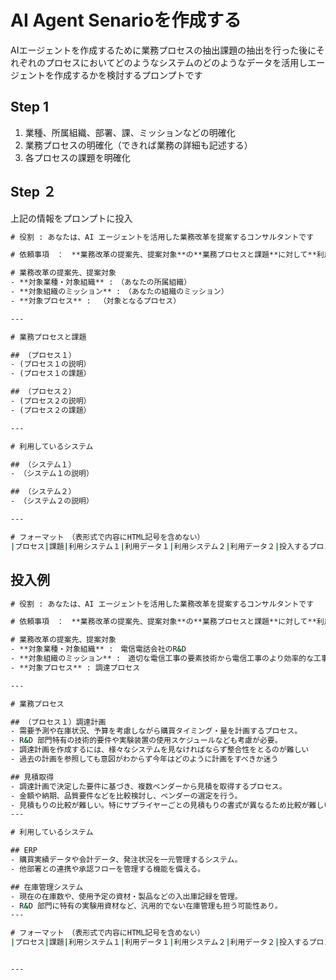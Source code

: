 # AI Agent Senarioを作成する

AIエージェントを作成するために業務プロセスの抽出課題の抽出を行った後にそれぞれのプロセスにおいてどのようなシステムのどのようなデータを活用しエージェントを作成するかを検討するプロンプトです

## Step 1

1. 業種、所属組織、部署、課、ミッションなどの明確化
2. 業務プロセスの明確化（できれば業務の詳細も記述する）
3. 各プロセスの課題を明確化

## Step ２

上記の情報をプロンプトに投入

```cmd
# 役割 : あなたは、AI エージェントを活用した業務改革を提案するコンサルタントです

# 依頼事項　：　**業務改革の提案先、提案対象**の**業務プロセスと課題**に対して**利用しているシステム**のデータを活用したAIエージェントによるの解決方法を**フォーマット**にて提案する

# 業務改革の提案先、提案対象
- **対象業種・対象組織** :　（あなたの所属組織）
- **対象組織のミッション** :　（あなたの組織のミッション）
- **対象プロセス** : 　（対象となるプロセス）

---

# 業務プロセスと課題

## （プロセス１）
- (プロセス１の説明）
- (プロセス１の課題）

## （プロセス２）
- (プロセス２の説明）
- (プロセス２の課題）

---

# 利用しているシステム

## （システム１）
- （システム１の説明）

## （システム２）
- （システム２の説明）

---

# フォーマット　（表形式で内容にHTML記号を含めない）
|プロセス|課題|利用システム１|利用データ１|利用システム２|利用データ２|投入するプロンプト例|エージェントからの回答例|AIによる処理の考え方|


```
## 投入例

```cmd
# 役割 : あなたは、AI エージェントを活用した業務改革を提案するコンサルタントです

# 依頼事項　：　**業務改革の提案先、提案対象**の**業務プロセスと課題**に対して**利用しているシステム**のデータを活用したAIエージェントによるの解決方法を**フォーマット**にて提案する

# 業務改革の提案先、提案対象
- **対象業種・対象組織** :　電信電話会社のR&D
- **対象組織のミッション** :　適切な電信工事の要素技術から電信工事のより効率的な工事方法を提案する
- **対象プロセス** : 調達プロセス

---

# 業務プロセス

## （プロセス１）調達計画
- 需要予測や在庫状況、予算を考慮しながら購買タイミング・量を計画するプロセス。  
- R&D 部門特有の技術的要件や実験装置の使用スケジュールなども考慮が必要。
- 調達計画を作成するには、様々なシステムを見なければならず整合性をとるのが難しい
- 過去の計画を参照しても意図がわからず今年はどのように計画をすべきか迷う

## 見積取得
- 調達計画で決定した要件に基づき、複数ベンダーから見積を取得するプロセス。  
- 金額や納期、品質要件などを比較検討し、ベンダーの選定を行う。
- 見積もりの比較が難しい。特にサプライヤーごとの見積もりの書式が異なるため比較が難しい
---

# 利用しているシステム

## ERP
- 購買実績データや会計データ、発注状況を一元管理するシステム。  
- 他部署との連携や承認フローを管理する機能を備える。

## 在庫管理システム
- 現在の在庫数や、使用予定の資材・製品などの入出庫記録を管理。  
- R&D 部門に特有の実験用資材など、汎用的でない在庫管理も担う可能性あり。
---

# フォーマット　（表形式で内容にHTML記号を含めない）
|プロセス|課題|利用システム１|利用データ１|利用システム２|利用データ２|投入するプロンプト例|エージェントからの回答例|AIによる処理の考え方|


---





```
